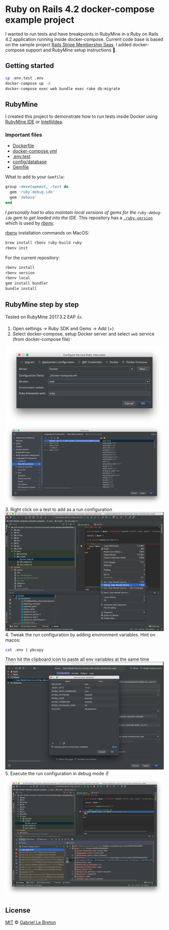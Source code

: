 # Ruby on Rails 4.2 docker-compose example project

I wanted to run tests and have breakpoints in RubyMine in a Ruby on Rails 4.2 application running inside docker-compose. Current code base is based on the sample project [Rails Stripe Membership Saas](https://github.com/railsapps/rails-stripe-membership-saas). I added docker-compose support and RubyMine setup instructions :tada:.

## Getting started

```bash
cp .env.test .env
docker-compose up -d
docker-compose exec web bundle exec rake db:migrate
```

## RubyMine

I created this project to demonstrate how to run tests inside Docker using [RubyMine IDE](https://www.jetbrains.com/ruby/) or [IntellijIdea](https://www.jetbrains.com/idea/).

### Important files

* [Dockerfile](Dockerfile)
* [docker-compose.yml](docker-compose.yml)
* [.env.test](.env.test)
* [config/database](database.yml)
* [Gemfile](Gemfile)

What to add to your `Gemfile`:

```ruby
group :development, :test do
  gem 'ruby-debug-ide'
  gem 'debase'
end
```

*I personally had to also maintain local versions of gems for the `ruby-debug-ide` gem to get loaded into the IDE*. This repository has a [`.ruby-version`](.ruby-version) which is used by *[rbenv](https://github.com/rbenv/rbenv)*.

[rbenv](https://github.com/rbenv/rbenv) installation commands on MacOS:

```bash
brew install rbenv ruby-build ruby
rbenv init
```

For the current repository:

```bash
rbenv install
rbenv version
rbenv local
gem install bundler
bundle install
```

## RubyMine step by step

Tested on RubyMine 2017.3.2 EAP :+1:.

1. Open settings -> Ruby SDK and Gems -> Add (+)
2. Select docker-compose, setup Docker server and select `web` service (from docker-compose file)

![01-configure-remote-debug-interpreter-docker-compose](doc/01-configure-remote-debug-interpreter-docker-compose.png)
![02-ruby-sdk-and-gems](doc/02-ruby-sdk-and-gems.png)
3. Right click on a test to add as a run configuration
![03-right-click-add-test](doc/03-right-click-add-test.png)
4. Tweak the run configuration by adding environment variables. Hint on macos:
   ```bash
   cat .env | pbcopy
   ```
   Then hit the clipboard icon to paste all env variables at the same time
![04-edit-run-configuration](doc/04-edit-run-configuration.png)
5. Execute the run configuration in debug mode :v:
![05-successful-test-with-breakpoint](doc/05-successful-test-with-breakpoint.png)

## License

[MIT](LICENSE.md) © [Gabriel Le Breton](https://gableroux.com)
